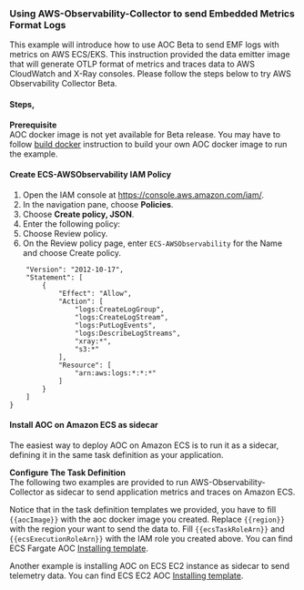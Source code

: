 ### Using AWS-Observability-Collector to send Embedded Metrics Format Logs

This example will introduce how to use AOC Beta to send EMF logs with metrics on AWS ECS/EKS. This instruction provided the data emitter image that will generate OTLP format of metrics and traces data to AWS CloudWatch and X-Ray consoles.  Please follow the steps below to try AWS Observability Collector Beta.

#### Steps,
**Prerequisite**  
AOC docker image is not yet available for Beta release. You may have to follow [build docker](build-docker.md) instruction to build your own AOC docker image to run the example.

#### Create ECS-AWSObservability IAM Policy 
1. Open the IAM console at https://console.aws.amazon.com/iam/.
2. In the navigation pane, choose **Policies**.
3. Choose **Create policy, JSON**.
4. Enter the following policy:
5. Choose Review policy.
6. On the Review policy page, enter ```ECS-AWSObservability``` for the Name and choose Create policy.
```{
    "Version": "2012-10-17",
    "Statement": [
        {
            "Effect": "Allow",
            "Action": [
                "logs:CreateLogGroup",
                "logs:CreateLogStream",
                "logs:PutLogEvents",
                "logs:DescribeLogStreams",
                "xray:*",
                "s3:*"
            ],
            "Resource": [
                "arn:aws:logs:*:*:*"
            ]
        }
    ]
}
```

#### Install AOC on Amazon ECS as sidecar
The easiest way to deploy AOC on Amazon ECS is to run it as a sidecar, defining it in the same task definition as your application.

**Configure The Task Definition**  
The following two examples are provided to run AWS-Observability-Collector as sidecar to send application metrics and traces on Amazon ECS.  

Notice that in the task definition templates we provided, you have to fill ```{{aocImage}}``` with the aoc docker image you created. Replace ```{{region}}``` with the region your want to send the data to. Fill ```{{ecsTaskRoleArn}}``` and ```{{ecsExecutionRoleArn}}``` with the IAM role you created above.
You can find ECS Fargate AOC [Installing template](https://github.com/wyTrivail/aocintegtest/blob/master/src/main/resources/templates/ecs/aoc-sidecar-fargate.mustache).

Another example is installing AOC on ECS EC2 instance as sidecar to send telemetry data.
You can find ECS EC2 AOC [Installing template](https://github.com/wyTrivail/aocintegtest/blob/master/src/main/resources/templates/ecs/aoc-sidecar-fargate.mustache).

